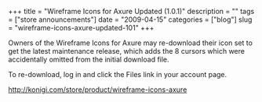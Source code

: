 +++
title = "Wireframe Icons for Axure Updated (1.0.1)"
description = ""
tags = ["store announcements"]
date = "2009-04-15"
categories = ["blog"]
slug = "wireframe-icons-axure-updated-101"
+++



<p>Owners of the Wireframe Icons for Axure may re-download their icon set to get the latest maintenance release, which adds the 8 cursors which were accidentally omitted from the initial download file.</p>
<p>To re-download, log in and click the Files link in your account page.</p>
    
  <a href="http://shop.konigi.com/product/wireframe-icons-axure?q=store/product/wireframe-icons-axure">http://konigi.com/store/product/wireframe-icons-axure</a>
